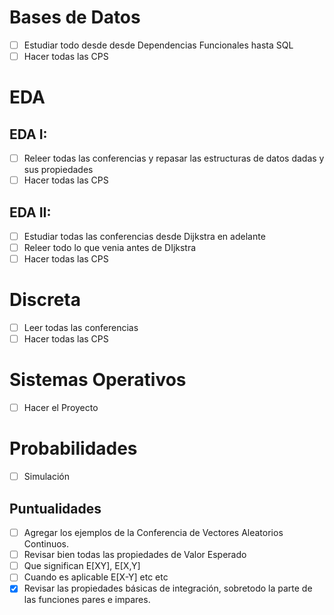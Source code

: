 # Bases de Datos
- [ ] Estudiar todo desde desde Dependencias Funcionales hasta SQL
- [ ] Hacer todas las CPS

# EDA

## EDA I:
- [ ]  Releer todas las conferencias y repasar las estructuras de datos dadas y sus propiedades
- [ ] Hacer todas las CPS
## EDA II: 

- [ ] Estudiar todas las conferencias desde Dijkstra en adelante
- [ ] Releer todo lo que venia antes de DIjkstra
- [ ] Hacer todas las CPS

# Discreta
- [ ] Leer todas las conferencias
- [ ] Hacer todas las CPS

# Sistemas Operativos
- [ ] Hacer el Proyecto

# Probabilidades
- [ ] Simulación
## Puntualidades
- [ ] Agregar los ejemplos de la Conferencia de Vectores Aleatorios Continuos.
- [ ] Revisar bien todas las propiedades de Valor Esperado
- [ ] Que significan E[XY], E[X,Y]
- [ ] Cuando es aplicable E[X-Y] etc etc
- [x] Revisar las propiedades básicas de integración, sobretodo la parte de las funciones pares e impares.

